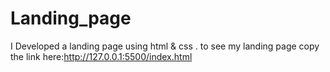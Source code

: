 # Landing_page
I Developed a landing page using html &amp; css . 
to see my landing page copy the link here:http://127.0.0.1:5500/index.html
